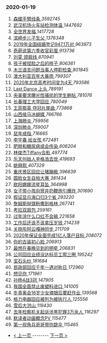 ### 2020-01-19 
1. [ 森蝶手臂线条 ](https://s.weibo.com/weibo?q=%23%E6%A3%AE%E8%9D%B6%E6%89%8B%E8%87%82%E7%BA%BF%E6%9D%A1%23&Refer=top) *3592745*
1. [ 武汉机场火车站检测体温 ](https://s.weibo.com/weibo?q=%23%E6%AD%A6%E6%B1%89%E6%9C%BA%E5%9C%BA%E7%81%AB%E8%BD%A6%E7%AB%99%E6%A3%80%E6%B5%8B%E4%BD%93%E6%B8%A9%23&Refer=top) *1447692*
1. [ 全世界发福 ](https://s.weibo.com/weibo?q=%23%E5%85%A8%E4%B8%96%E7%95%8C%E5%8F%91%E7%A6%8F%23&topic_ad=1&Refer=top) *1417728*
1. [ 滨崎步儿子生父 ](https://s.weibo.com/weibo?q=%23%E6%BB%A8%E5%B4%8E%E6%AD%A5%E5%84%BF%E5%AD%90%E7%94%9F%E7%88%B6%23&Refer=top) *1376348*
1. [ 2019年全国结婚登记947.1万对 ](https://s.weibo.com/weibo?q=%232019%E5%B9%B4%E5%85%A8%E5%9B%BD%E7%BB%93%E5%A9%9A%E7%99%BB%E8%AE%B0947.1%E4%B8%87%E5%AF%B9%23&Refer=top) *963973*
1. [ 奇葩说第六季收官彩蛋 ](https://s.weibo.com/weibo?q=%23%E5%A5%87%E8%91%A9%E8%AF%B4%E7%AC%AC%E5%85%AD%E5%AD%A3%E6%94%B6%E5%AE%98%E5%BD%A9%E8%9B%8B%23&Refer=top) *913736*
1. [ 刘雯 颈肩线 ](https://s.weibo.com/weibo?q=%E5%88%98%E9%9B%AF%20%E9%A2%88%E8%82%A9%E7%BA%BF&Refer=top) *870941*
1. [ 孩子被捏脸之后的样子 ](https://s.weibo.com/weibo?q=%23%E5%AD%A9%E5%AD%90%E8%A2%AB%E6%8D%8F%E8%84%B8%E4%B9%8B%E5%90%8E%E7%9A%84%E6%A0%B7%E5%AD%90%23&Refer=top) *806361*
1. [ 木兰语言问题当事人停职检查 ](https://s.weibo.com/weibo?q=%23%E6%9C%A8%E5%85%B0%E8%AF%AD%E8%A8%80%E9%97%AE%E9%A2%98%E5%BD%93%E4%BA%8B%E4%BA%BA%E5%81%9C%E8%81%8C%E6%A3%80%E6%9F%A5%23&Refer=top) *801845*
1. [ 澳大利亚百年大暴雨 ](https://s.weibo.com/weibo?q=%23%E6%BE%B3%E5%A4%A7%E5%88%A9%E4%BA%9A%E7%99%BE%E5%B9%B4%E5%A4%A7%E6%9A%B4%E9%9B%A8%23&Refer=top) *799307*
1. [ 2020年北京高考时间变为4天 ](https://s.weibo.com/weibo?q=%232020%E5%B9%B4%E5%8C%97%E4%BA%AC%E9%AB%98%E8%80%83%E6%97%B6%E9%97%B4%E5%8F%98%E4%B8%BA4%E5%A4%A9%23&Refer=top) *793586*
1. [ Last Dance 上头 ](https://s.weibo.com/weibo?q=Last%20Dance%20%E4%B8%8A%E5%A4%B4&Refer=top) *789191*
1. [ 央美要求曝光性骚扰的学生删帖 ](https://s.weibo.com/weibo?q=%23%E5%A4%AE%E7%BE%8E%E8%A6%81%E6%B1%82%E6%9B%9D%E5%85%89%E6%80%A7%E9%AA%9A%E6%89%B0%E7%9A%84%E5%AD%A6%E7%94%9F%E5%88%A0%E5%B8%96%23&Refer=top) *781076*
1. [ 长春理工大学回应 ](https://s.weibo.com/weibo?q=%23%E9%95%BF%E6%98%A5%E7%90%86%E5%B7%A5%E5%A4%A7%E5%AD%A6%E5%9B%9E%E5%BA%94%23&Refer=top) *780049*
1. [ 王菲那英 夺冠片尾曲 ](https://s.weibo.com/weibo?q=%E7%8E%8B%E8%8F%B2%E9%82%A3%E8%8B%B1%20%E5%A4%BA%E5%86%A0%E7%89%87%E5%B0%BE%E6%9B%B2&Refer=top) *773868*
1. [ 山西侯马冰蝴蝶 ](https://s.weibo.com/weibo?q=%23%E5%B1%B1%E8%A5%BF%E4%BE%AF%E9%A9%AC%E5%86%B0%E8%9D%B4%E8%9D%B6%23&Refer=top) *766766*
1. [ 上海肺炎 ](https://s.weibo.com/weibo?q=%23%E4%B8%8A%E6%B5%B7%E8%82%BA%E7%82%8E%23&Refer=top) *759956*
1. [ 深圳肺炎 ](https://s.weibo.com/weibo?q=%23%E6%B7%B1%E5%9C%B3%E8%82%BA%E7%82%8E%23&Refer=top) *759007*
1. [ 鼠年戒指 ](https://s.weibo.com/weibo?q=%23%E9%BC%A0%E5%B9%B4%E6%88%92%E6%8C%87%23&Refer=top) *716665*
1. [ 李宇春 给女孩 ](https://s.weibo.com/weibo?q=%E6%9D%8E%E5%AE%87%E6%98%A5%20%E7%BB%99%E5%A5%B3%E5%AD%A9&Refer=top) *672481*
1. [ 肥胖和糖尿病或会传染 ](https://s.weibo.com/weibo?q=%23%E8%82%A5%E8%83%96%E5%92%8C%E7%B3%96%E5%B0%BF%E7%97%85%E6%88%96%E4%BC%9A%E4%BC%A0%E6%9F%93%23&Refer=top) *606204*
1. [ 林俊杰Tiffany合影 ](https://s.weibo.com/weibo?q=%23%E6%9E%97%E4%BF%8A%E6%9D%B0Tiffany%E5%90%88%E5%BD%B1%23&Refer=top) *497774*
1. [ 乐天创始人辛格浩去世 ](https://s.weibo.com/weibo?q=%E4%B9%90%E5%A4%A9%E5%88%9B%E5%A7%8B%E4%BA%BA%E8%BE%9B%E6%A0%BC%E6%B5%A9%E5%8E%BB%E4%B8%96&Refer=top) *419693*
1. [ 姚舜熙 ](https://s.weibo.com/weibo?q=%23%E5%A7%9A%E8%88%9C%E7%86%99%23&Refer=top) *407329*
1. [ 重庆景区回应让猪蹦极 ](https://s.weibo.com/weibo?q=%23%E9%87%8D%E5%BA%86%E6%99%AF%E5%8C%BA%E5%9B%9E%E5%BA%94%E8%AE%A9%E7%8C%AA%E8%B9%A6%E6%9E%81%23&Refer=top) *396639*
1. [ 圆脸女生自拍大赛 ](https://s.weibo.com/weibo?q=%23%E5%9C%86%E8%84%B8%E5%A5%B3%E7%94%9F%E8%87%AA%E6%8B%8D%E5%A4%A7%E8%B5%9B%23&Refer=top) *381434*
1. [ 欧阳娜娜流星耳坠 ](https://s.weibo.com/weibo?q=%23%E6%AC%A7%E9%98%B3%E5%A8%9C%E5%A8%9C%E6%B5%81%E6%98%9F%E8%80%B3%E5%9D%A0%23&Refer=top) *364998*
1. [ 女子带小孩向窨井扔鞭炮引爆炸 ](https://s.weibo.com/weibo?q=%23%E5%A5%B3%E5%AD%90%E5%B8%A6%E5%B0%8F%E5%AD%A9%E5%90%91%E7%AA%A8%E4%BA%95%E6%89%94%E9%9E%AD%E7%82%AE%E5%BC%95%E7%88%86%E7%82%B8%23&Refer=top) *301690*
1. [ 假证显示海口归3个省 ](https://s.weibo.com/weibo?q=%23%E5%81%87%E8%AF%81%E6%98%BE%E7%A4%BA%E6%B5%B7%E5%8F%A3%E5%BD%923%E4%B8%AA%E7%9C%81%23&Refer=top) *293220*
1. [ 詹姆斯抛镁粉撒到格林 ](https://s.weibo.com/weibo?q=%23%E8%A9%B9%E5%A7%86%E6%96%AF%E6%8A%9B%E9%95%81%E7%B2%89%E6%92%92%E5%88%B0%E6%A0%BC%E6%9E%97%23&Refer=top) *267741*
1. [ 考拉双肩包 ](https://s.weibo.com/weibo?q=%23%E8%80%83%E6%8B%89%E5%8F%8C%E8%82%A9%E5%8C%85%23&Refer=top) *259161*
1. [ 过年涂什么口红不会输 ](https://s.weibo.com/weibo?q=%23%E8%BF%87%E5%B9%B4%E6%B6%82%E4%BB%80%E4%B9%88%E5%8F%A3%E7%BA%A2%E4%B8%8D%E4%BC%9A%E8%BE%93%23&Refer=top) *221658*
1. [ 工作后还该不该拿压岁钱 ](https://s.weibo.com/weibo?q=%23%E5%B7%A5%E4%BD%9C%E5%90%8E%E8%BF%98%E8%AF%A5%E4%B8%8D%E8%AF%A5%E6%8B%BF%E5%8E%8B%E5%B2%81%E9%92%B1%23&Refer=top) *214239*
1. [ 关晓彤阿云嘎神同步 ](https://s.weibo.com/weibo?q=%23%E5%85%B3%E6%99%93%E5%BD%A4%E9%98%BF%E4%BA%91%E5%98%8E%E7%A5%9E%E5%90%8C%E6%AD%A5%23&Refer=top) *211709*
1. [ 2020年保证全面完成1亿人落户目标 ](https://s.weibo.com/weibo?q=2020%E5%B9%B4%E4%BF%9D%E8%AF%81%E5%85%A8%E9%9D%A2%E5%AE%8C%E6%88%901%E4%BA%BF%E4%BA%BA%E8%90%BD%E6%88%B7%E7%9B%AE%E6%A0%87&Refer=top) *208072*
1. [ 你的古装初心脸 ](https://s.weibo.com/weibo?q=%23%E4%BD%A0%E7%9A%84%E5%8F%A4%E8%A3%85%E5%88%9D%E5%BF%83%E8%84%B8%23&Refer=top) *206913*
1. [ 最想在春晚见到的明星 ](https://s.weibo.com/weibo?q=%23%E6%9C%80%E6%83%B3%E5%9C%A8%E6%98%A5%E6%99%9A%E8%A7%81%E5%88%B0%E7%9A%84%E6%98%8E%E6%98%9F%23&Refer=top) *206831*
1. [ 公司回应业绩没达标员工爬三圈 ](https://s.weibo.com/weibo?q=%E5%85%AC%E5%8F%B8%E5%9B%9E%E5%BA%94%E4%B8%9A%E7%BB%A9%E6%B2%A1%E8%BE%BE%E6%A0%87%E5%91%98%E5%B7%A5%E7%88%AC%E4%B8%89%E5%9C%88&Refer=top) *195242*
1. [ 宝石头纱 ](https://s.weibo.com/weibo?q=%23%E5%AE%9D%E7%9F%B3%E5%A4%B4%E7%BA%B1%23&Refer=top) *181684*
1. [ 民政部回应千年一遇对称日 ](https://s.weibo.com/weibo?q=%23%E6%B0%91%E6%94%BF%E9%83%A8%E5%9B%9E%E5%BA%94%E5%8D%83%E5%B9%B4%E4%B8%80%E9%81%87%E5%AF%B9%E7%A7%B0%E6%97%A5%23&Refer=top) *172960*
1. [ 想见你 ](https://s.weibo.com/weibo?q=%E6%83%B3%E8%A7%81%E4%BD%A0&Refer=top) *171961*
1. [ 孙杨4战3冠 ](https://s.weibo.com/weibo?q=%23%E5%AD%99%E6%9D%A84%E6%88%983%E5%86%A0%23&Refer=top) *147905*
1. [ 我国全面禁止废塑料进口 ](https://s.weibo.com/weibo?q=%23%E6%88%91%E5%9B%BD%E5%85%A8%E9%9D%A2%E7%A6%81%E6%AD%A2%E5%BA%9F%E5%A1%91%E6%96%99%E8%BF%9B%E5%8F%A3%23&Refer=top) *141005*
1. [ 冬青奥会16岁少女摘银后要赶作业 ](https://s.weibo.com/weibo?q=%23%E5%86%AC%E9%9D%92%E5%A5%A5%E4%BC%9A16%E5%B2%81%E5%B0%91%E5%A5%B3%E6%91%98%E9%93%B6%E5%90%8E%E8%A6%81%E8%B5%B6%E4%BD%9C%E4%B8%9A%23&Refer=top) *139568*
1. [ 格力电器回应被列为被执行人 ](https://s.weibo.com/weibo?q=%E6%A0%BC%E5%8A%9B%E7%94%B5%E5%99%A8%E5%9B%9E%E5%BA%94%E8%A2%AB%E5%88%97%E4%B8%BA%E8%A2%AB%E6%89%A7%E8%A1%8C%E4%BA%BA&Refer=top) *125556*
1. [ 雪后大洪山 ](https://s.weibo.com/weibo?q=%23%E9%9B%AA%E5%90%8E%E5%A4%A7%E6%B4%AA%E5%B1%B1%23&Refer=top) *119430*
1. [ 去年检察机关起诉涉黑犯罪3万余人 ](https://s.weibo.com/weibo?q=%23%E5%8E%BB%E5%B9%B4%E6%A3%80%E5%AF%9F%E6%9C%BA%E5%85%B3%E8%B5%B7%E8%AF%89%E6%B6%89%E9%BB%91%E7%8A%AF%E7%BD%AA3%E4%B8%87%E4%BD%99%E4%BA%BA%23&Refer=top) *116297*
1. [ 默读者动画概念PV ](https://s.weibo.com/weibo?q=%E9%BB%98%E8%AF%BB%E8%80%85%E5%8A%A8%E7%94%BB%E6%A6%82%E5%BF%B5PV&Refer=top) *115477*
1. [ 第一视角兵哥哥带你跳伞 ](https://s.weibo.com/weibo?q=%23%E7%AC%AC%E4%B8%80%E8%A7%86%E8%A7%92%E5%85%B5%E5%93%A5%E5%93%A5%E5%B8%A6%E4%BD%A0%E8%B7%B3%E4%BC%9E%23&Refer=top) *115465* 

- [ < 上一页 ](https://github.com/able8/weibo-hot-record/blob/master/2020-01-18.md) -------- [ 下一页 > ](https://github.com/able8/weibo-hot-record/blob/master/2020-01-20.md)